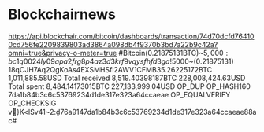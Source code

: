 # Blockchairnews
https://api.blockchair.com/bitcoin/dashboards/transaction/74d70dcfd764100cd756fe2209839803ad3864a098db4f9370b3bd7a22b9c42a?omni=true&privacy-o-meter=true
#Bitcoin(0.21875131BTC)~$5,000:bc1q0024ly09apa2frg8p4az3d3krf9vqysfhfd3ga!$5000~(0.21875131)
18qCJH7Aq2QgKoAs4EXSMHSfi2AWV1CFMB35.26225172BTC
1,011,885.58USD
Total received
8,519.40398187BTC
228,008,424.63USD
Total spent
8,484.14173015BTC
227,133,999.04USD
OP_DUP OP_HASH160 7da1b84b3c6c53769234d1de317e323a64ccaeae
 OP_EQUALVERIFY OP_CHECKSIG
v}K&lt;lSv41~2:d̮76a9147da1b84b3c6c53769234d1de317e323a64ccaeae88ac#